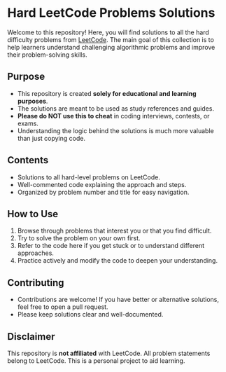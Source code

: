 # Hard LeetCode Problems Solutions

Welcome to this repository! Here, you will find solutions to all the hard difficulty problems from [LeetCode](https://leetcode.com/). The main goal of this collection is to help learners understand challenging algorithmic problems and improve their problem-solving skills.

## Purpose

- This repository is created **solely for educational and learning purposes**.
- The solutions are meant to be used as study references and guides.
- **Please do NOT use this to cheat** in coding interviews, contests, or exams.
- Understanding the logic behind the solutions is much more valuable than just copying code.

## Contents

- Solutions to all hard-level problems on LeetCode.
- Well-commented code explaining the approach and steps.
- Organized by problem number and title for easy navigation.

## How to Use

1. Browse through problems that interest you or that you find difficult.
2. Try to solve the problem on your own first.
3. Refer to the code here if you get stuck or to understand different approaches.
4. Practice actively and modify the code to deepen your understanding.

## Contributing

- Contributions are welcome! If you have better or alternative solutions, feel free to open a pull request.
- Please keep solutions clear and well-documented.

## Disclaimer

This repository is **not affiliated** with LeetCode. All problem statements belong to LeetCode. This is a personal project to aid learning.
